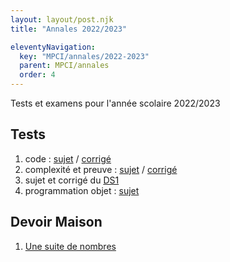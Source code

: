 ```yaml
---
layout: layout/post.njk 
title: "Annales 2022/2023"

eleventyNavigation:
  key: "MPCI/annales/2022-2023"
  parent: MPCI/annales
  order: 4
---
```



<!-- début résumé -->

Tests et examens pour l'année scolaire 2022/2023

<!-- end résumé -->

## Tests

1. code : [sujet](./1_test_sujet_code) / [corrigé](./1_test_corrigé_code)
2. complexité et preuve : [sujet](./2_test_sujet_complexité_preuve) / [corrigé](./2_test_corrigé_complexité_preuve)
3. sujet et corrigé du [DS1](./ds_1)
4. programmation objet : [sujet](./3_test_sujet_programmation_objet)

## Devoir Maison

1. [Une suite de nombres](./dm_1)
